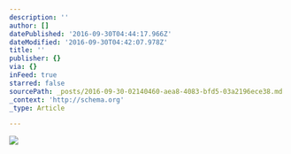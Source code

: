 ```yaml
---
description: ''
author: []
datePublished: '2016-09-30T04:44:17.966Z'
dateModified: '2016-09-30T04:42:07.978Z'
title: ''
publisher: {}
via: {}
inFeed: true
starred: false
sourcePath: _posts/2016-09-30-02140460-aea8-4083-bfd5-03a2196ece38.md
_context: 'http://schema.org'
_type: Article

---
```

![](https://the-grid-user-content.s3-us-west-2.amazonaws.com/02b163ac-5e29-41d7-b05a-f3695514773a.jpg)